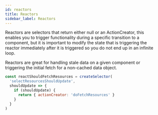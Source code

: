 ```yaml
---
id: reactors
title: Reactors
sidebar_label: Reactors
---
```


Reactors are selectors that return either null or an ActionCreator, this enables you to trigger functionality during a specific transition to a component, but it is important to modify the state that is triggering the reactor immediately after it is triggered so you do not end up in an infinite loop.

Reactors are great for handling stale data on a given component or triggering the initial fetch for a non-cached data object.

```js
const reactShouldFetchResources = createSelector(
  'selectResourcesShouldUpdate',
  shouldUpdate => {
    if (shouldUpdate) {
      return { actionCreator: 'doFetchResources' }
    }
  }
)
```
